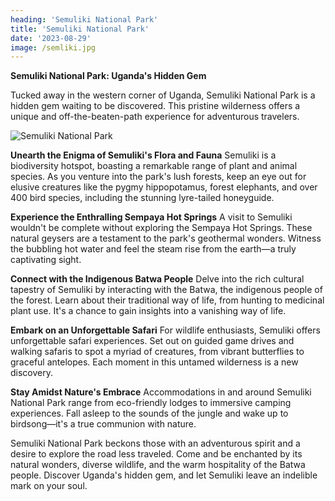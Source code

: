 ```yaml
---
heading: 'Semuliki National Park'
title: 'Semuliki National Park'
date: '2023-08-29'
image: /semliki.jpg
---
```


 **Semuliki National Park: Uganda's Hidden Gem**

Tucked away in the western corner of Uganda, Semuliki National Park is a hidden gem waiting to be discovered. This pristine wilderness offers a unique and off-the-beaten-path experience for adventurous travelers.

![Semuliki National Park](/semliki-1.jpeg)

**Unearth the Enigma of Semuliki's Flora and Fauna**
Semuliki is a biodiversity hotspot, boasting a remarkable range of plant and animal species. As you venture into the park's lush forests, keep an eye out for elusive creatures like the pygmy hippopotamus, forest elephants, and over 400 bird species, including the stunning lyre-tailed honeyguide.

**Experience the Enthralling Sempaya Hot Springs**
A visit to Semuliki wouldn't be complete without exploring the Sempaya Hot Springs. These natural geysers are a testament to the park's geothermal wonders. Witness the bubbling hot water and feel the steam rise from the earth—a truly captivating sight.

**Connect with the Indigenous Batwa People**
Delve into the rich cultural tapestry of Semuliki by interacting with the Batwa, the indigenous people of the forest. Learn about their traditional way of life, from hunting to medicinal plant use. It's a chance to gain insights into a vanishing way of life.

**Embark on an Unforgettable Safari**
For wildlife enthusiasts, Semuliki offers unforgettable safari experiences. Set out on guided game drives and walking safaris to spot a myriad of creatures, from vibrant butterflies to graceful antelopes. Each moment in this untamed wilderness is a new discovery.

**Stay Amidst Nature's Embrace**
Accommodations in and around Semuliki National Park range from eco-friendly lodges to immersive camping experiences. Fall asleep to the sounds of the jungle and wake up to birdsong—it's a true communion with nature.

Semuliki National Park beckons those with an adventurous spirit and a desire to explore the road less traveled. Come and be enchanted by its natural wonders, diverse wildlife, and the warm hospitality of the Batwa people. Discover Uganda's hidden gem, and let Semuliki leave an indelible mark on your soul.